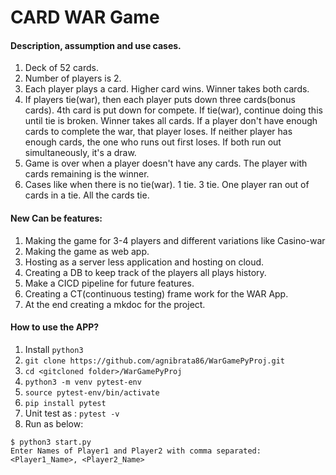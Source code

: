 # CARD WAR Game #
#### Description, assumption and use cases. ####
1. Deck of 52 cards.
2. Number of players is 2.
3. Each player plays a card. Higher card wins. Winner takes both cards.
4. If players tie(war), then each player puts down three cards(bonus cards). 4th card is put down for compete. 
   If tie(war), continue doing this until tie is broken. Winner takes all cards.
   If a player don't have enough cards to complete the war, that player loses. 
   If neither player has enough cards, the one who runs out first loses. If both run out simultaneously, it's a draw.
5. Game is over when a player doesn't have any cards. The player with
   cards remaining is the winner.
6. Cases like when there is no tie(war). 1 tie. 3 tie. One player ran out of cards in a tie. All the cards tie.
   
#### New Can be features: ####
1. Making the game for 3-4 players and different variations like Casino-war
2. Making the game as web app.
3. Hosting as a server less application and hosting on cloud.
4. Creating a DB to keep track of the players all plays history.
5. Make a CICD pipeline for future features.
6. Creating a CT(continuous testing) frame work for the WAR App.
7. At the end creating a mkdoc for the project.

#### How to use the APP? ####
1. Install `python3`
2. `git clone https://github.com/agnibrata86/WarGamePyProj.git`
3. `cd <gitcloned folder>/WarGamePyProj`
4. `python3 -m venv pytest-env`
5. `source pytest-env/bin/activate`
6. `pip install pytest`
7. Unit test as : `pytest -v`
4. Run as below:
```
$ python3 start.py
Enter Names of Player1 and Player2 with comma separated: <Player1_Name>, <Player2_Name>
```
